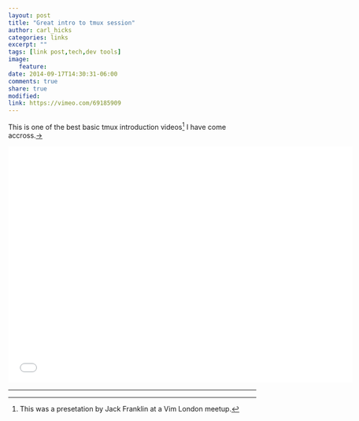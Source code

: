 ```yaml
---
layout: post
title: "Great intro to tmux session"
author: carl_hicks 
categories: links
excerpt: ""
tags: [link post,tech,dev tools]
image:
   feature:
date: 2014-09-17T14:30:31-06:00
comments: true
share: true
modified:
link: https://vimeo.com/69185909
---
```


This is one of the best basic tmux introduction videos[^1] I have come accross.[→](https://vimeo.com/69185909)  

<iframe src="//player.vimeo.com/video/69185909?title=0&amp;byline=0&amp;portrait=0" width="700" height="481" frameborder="0"> </iframe>  


------

[^1]:This was a presetation by Jack Franklin at a Vim London meetup.
